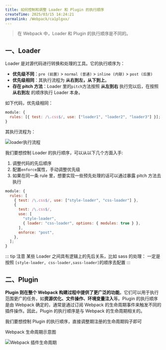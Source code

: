 ```yaml
---
title: 如何控制和调整 Loader 和 Plugin 的执行顺序
createTime: 2025/03/15 14:24:21
permalink: /Webpack/ca1plgxx/
---
```


> 在 Webpack 中，Loader 和 Plugin 的执行顺序是不同的。

## 一、Loader

Loader 是对源代码进行转换和处理的工具。它的执行顺序为：

- **优先级不同**：`pre (前置)` > `normal (普通)` > `inline (内联)` > `post (后置)`
- **优先级相同**：其执行流程为 **从右到左，从下到上**。
- **存在 pitch 方法**：Loader 里的`pitch`方法按照 **从左到右** 执行完以后，在按照 **从右到左** 的顺序执行 Loader 本身。

如下代码，优先级相同：

```js
module: {
  rules: [{ test: /\.css$/, use: ["loader1", "loader2", "loader3"] }];
}
```

其执行流程为：

![loader执行流程](/imgs/source/loader1.png)

我们要想控制 Loader 的执行顺序，可以从以下几个方面入手:

1. 调整代码的先后顺序
2. 配置`enforce`属性，手动调整优先级
3. 如果在同一条 rule 里，想要实现一些预先处理的话可以通过暴露 pitch 方法去执行

```javascript
module: {
  rules: [
    { test: /\.css$/, use: ["style-loader", "css-loader"] },
    {
      test: /\.css$/,
      use: [
        "style-loader",
        { loader: "css-loader", options: { modules: true } },
      ],
      enforce: "post",
    },
  ];
}
```

::: tip 注意
某些 Loader 之间具有逻辑上的先后关系，比如 sass 的处理：
一定是按照 `[style-loader, css-loader,sass-loader]`的顺序去配置
:::

## 二、Plugin

**Plugin 则在整个 Webpack 构建过程中提供了更广泛的功能**。它们可以用于执行范围更广的任务，如**资源优化、文件操作、环境变量注入**等。Plugin 的执行顺序是由 Webpack 确定的，通常是通过订阅 Webpack 的生命周期事件来触发不同的插件操作。因此，Plugin 的执行顺序是与 Webpack 的生命周期相关的。

我们要想控制 Plugin 的执行顺序，直接调整期注册的生命周期钩子即可


Webpack 生命周期示意图

![Webpack 插件生命周期](/imgs/source/plugin.jpg)
